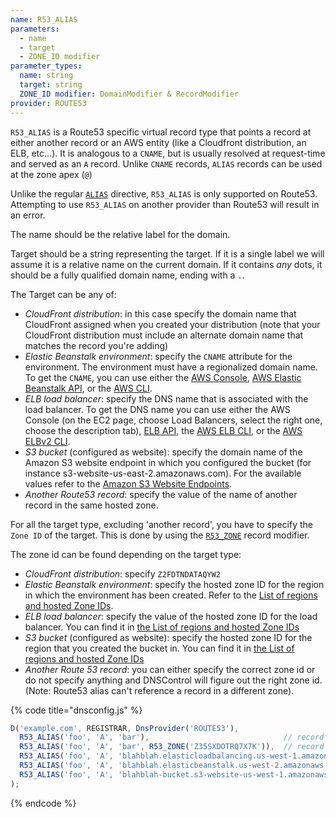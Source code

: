 ```yaml
---
name: R53_ALIAS
parameters:
  - name
  - target
  - ZONE_ID modifier
parameter_types:
  name: string
  target: string
  ZONE_ID modifier: DomainModifier & RecordModifier
provider: ROUTE53
---
```


`R53_ALIAS` is a Route53 specific virtual record type that points a record at either another record or an AWS entity (like a Cloudfront distribution, an ELB, etc...). It is analogous to a `CNAME`, but is usually resolved at request-time and served as an `A` record. Unlike `CNAME` records, `ALIAS` records can be used at the zone apex (`@`)

Unlike the regular [`ALIAS`](ALIAS.md) directive, `R53_ALIAS` is only supported on Route53. Attempting to use `R53_ALIAS` on another provider than Route53 will result in an error.

The name should be the relative label for the domain.

Target should be a string representing the target. If it is a single label we will assume it is a relative name on the current domain. If it contains *any* dots, it should be a fully qualified domain name, ending with a `.`.

The Target can be any of:

* _CloudFront distribution_: in this case specify the domain name that CloudFront assigned when you created your distribution (note that your CloudFront distribution must include an alternate domain name that matches the record you're adding)
* _Elastic Beanstalk environment_: specify the `CNAME` attribute for the environment. The environment must have a regionalized domain name. To get the `CNAME`, you can use either the [AWS Console](http://docs.aws.amazon.com/elasticbeanstalk/latest/dg/customdomains.html), [AWS Elastic Beanstalk API](http://docs.aws.amazon.com/elasticbeanstalk/latest/api/API_DescribeEnvironments.html), or the [AWS CLI](http://docs.aws.amazon.com/cli/latest/reference/elasticbeanstalk/describe-environments.html).
* _ELB load balancer_: specify the DNS name that is associated with the load balancer. To get the DNS name you can use either the AWS Console (on the EC2 page, choose Load Balancers, select the right one, choose the description tab), [ELB API](http://docs.aws.amazon.com/elasticloadbalancing/latest/APIReference/API_DescribeLoadBalancers.html), the [AWS ELB CLI](http://docs.aws.amazon.com/cli/latest/reference/elb/describe-load-balancers.html), or the [AWS ELBv2 CLI](http://docs.aws.amazon.com/cli/latest/reference/elbv2/describe-load-balancers.html).
* _S3 bucket_ (configured as website): specify the domain name of the Amazon S3 website endpoint in which you configured the bucket (for instance s3-website-us-east-2.amazonaws.com). For the available values refer to the [Amazon S3 Website Endpoints](http://docs.aws.amazon.com/general/latest/gr/rande.html#s3_region).
* _Another Route53 record_: specify the value of the name of another record in the same hosted zone.

For all the target type, excluding 'another record', you have to specify the `Zone ID` of the target. This is done by using the [`R53_ZONE`](../record/R53_ZONE.md) record modifier.

The zone id can be found depending on the target type:

* _CloudFront distribution_: specify `Z2FDTNDATAQYW2`
* _Elastic Beanstalk environment_: specify the hosted zone ID for the region in which the environment has been created. Refer to the [List of regions and hosted Zone IDs](http://docs.aws.amazon.com/general/latest/gr/rande.html#elasticbeanstalk_region).
* _ELB load balancer_: specify the value of the hosted zone ID for the load balancer. You can find it in [the List of regions and hosted Zone IDs](http://docs.aws.amazon.com/general/latest/gr/rande.html#elb_region)
* _S3 bucket_ (configured as website): specify the hosted zone ID for the region that you created the bucket in. You can find it in [the List of regions and hosted Zone IDs](http://docs.aws.amazon.com/general/latest/gr/rande.html#s3_region)
* _Another Route 53 record_: you can either specify the correct zone id or do not specify anything and DNSControl will figure out the right zone id. (Note: Route53 alias can't reference a record in a different zone).

{% code title="dnsconfig.js" %}
```javascript
D('example.com', REGISTRAR, DnsProvider('ROUTE53'),
  R53_ALIAS('foo', 'A', 'bar'),                              // record in same zone
  R53_ALIAS('foo', 'A', 'bar', R53_ZONE('Z35SXDOTRQ7X7K')),  // record in same zone, zone specified
  R53_ALIAS('foo', 'A', 'blahblah.elasticloadbalancing.us-west-1.amazonaws.com.', R53_ZONE('Z368ELLRRE2KJ0')),     // a classic ELB in us-west-1
  R53_ALIAS('foo', 'A', 'blahblah.elasticbeanstalk.us-west-2.amazonaws.com.', R53_ZONE('Z38NKT9BP95V3O')),     // an Elastic Beanstalk environment in us-west-2
  R53_ALIAS('foo', 'A', 'blahblah-bucket.s3-website-us-west-1.amazonaws.com.', R53_ZONE('Z2F56UZL2M1ACD')),     // a website S3 Bucket in us-west-1
);
```
{% endcode %}
